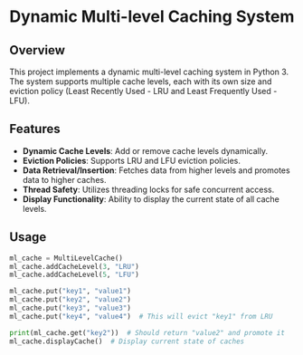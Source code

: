 # Dynamic Multi-level Caching System

## Overview

This project implements a dynamic multi-level caching system in Python 3. The system supports multiple cache levels, each with its own size and eviction policy (Least Recently Used - LRU and Least Frequently Used - LFU). 

## Features

- **Dynamic Cache Levels**: Add or remove cache levels dynamically.
- **Eviction Policies**: Supports LRU and LFU eviction policies.
- **Data Retrieval/Insertion**: Fetches data from higher levels and promotes data to higher caches.
- **Thread Safety**: Utilizes threading locks for safe concurrent access.
- **Display Functionality**: Ability to display the current state of all cache levels.

## Usage

```python
ml_cache = MultiLevelCache()
ml_cache.addCacheLevel(3, "LRU")
ml_cache.addCacheLevel(5, "LFU")

ml_cache.put("key1", "value1")
ml_cache.put("key2", "value2")
ml_cache.put("key3", "value3")
ml_cache.put("key4", "value4")  # This will evict "key1" from LRU

print(ml_cache.get("key2"))  # Should return "value2" and promote it
ml_cache.displayCache()  # Display current state of caches
